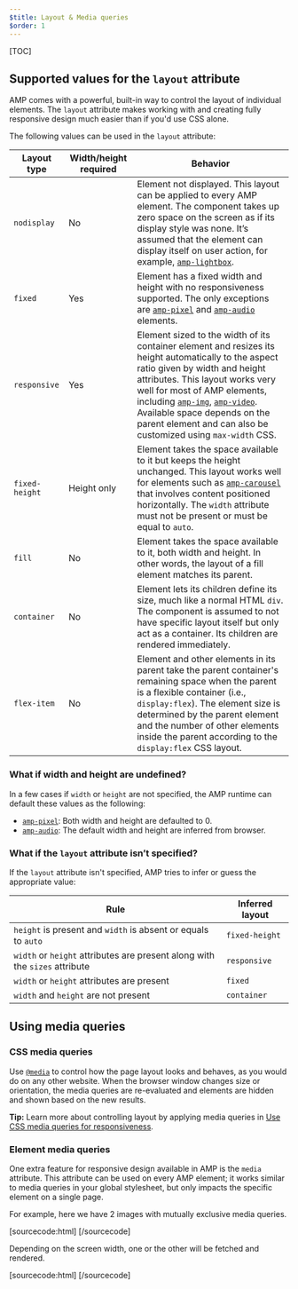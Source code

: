 ```yaml
---
$title: Layout & Media queries
$order: 1
---
```

[TOC]

## Supported values for  the `layout` attribute

AMP comes with a powerful, built-in way to control the layout of individual elements. The `layout` attribute makes working with and creating fully responsive design much easier than if you'd use CSS alone.

The following values can be used in the `layout` attribute:

<table>
  <thead>
    <tr>
      <th data-th="Layout type" class="col-twenty">Layout type</th>
      <th data-th="Width/height required" class="col-twenty">Width/height required</th>
      <th data-th="Behavior">Behavior</th>
    </tr>
  </thead>
  <tbody>
    <tr>
      <td data-th="Layout type" class="col-twenty"><code>nodisplay</code></td>
      <td data-th="Description" class="col-twenty">No</td>
      <td data-th="Behavior">Element not displayed. This layout can be applied to every AMP element. The component takes up zero space on the screen as if its display style was none. It’s assumed that the element can display itself on user action, for example, <a href="/docs/reference/extended/amp-lightbox.html"><code>amp-lightbox</code></a>.</td>
    </tr>
    <tr>
      <td data-th="Layout type" class="col-twenty"><code>fixed</code></td>
      <td data-th="Description" class="col-twenty">Yes</td>
      <td data-th="Behavior">Element has a fixed width and height with no responsiveness supported. The only exceptions are <a href="/docs/reference/amp-pixel.html"><code>amp-pixel</code></a> and <a href="/docs/reference/extended/amp-audio.html"><code>amp-audio</code></a> elements.</td>
    </tr>
    <tr>
      <td data-th="Layout type" class="col-twenty"><code>responsive</code></td>
      <td data-th="Description" class="col-twenty">Yes</td>
      <td data-th="Behavior">Element sized to the width of its container element and resizes its height automatically to the aspect ratio given by width and height attributes. This layout works very well for most of AMP elements, including <a href="/docs/reference/amp-img.html"><code>amp-img</code></a>, <a href="/docs/reference/amp-video.html"><code>amp-video</code></a>. Available space depends on the parent element and can also be customized using <code>max-width</code> CSS.</td>
    </tr>
    <tr>
      <td data-th="Layout type" class="col-twenty"><code>fixed-height</code></td>
      <td data-th="Description" class="col-twenty">Height only</td>
      <td data-th="Behavior">Element takes the space available to it but keeps the height unchanged. This layout works well for elements such as <a href="/docs/reference/extended/amp-carousel.html"><code>amp-carousel</code></a> that involves content positioned horizontally. The <code>width</code> attribute must not be present or must be equal to <code>auto</code>.</td>
    </tr>
    <tr>
      <td data-th="Layout type" class="col-twenty"><code>fill</code></td>
      <td data-th="Description" class="col-twenty">No</td>
      <td data-th="Behavior">Element takes the space available to it, both width and height. In other words, the layout of a fill element matches its parent.</td>
    </tr>
    <tr>
      <td data-th="Layout type" class="col-twenty"><code>container</code></td>
      <td data-th="Description" class="col-twenty">No</td>
      <td data-th="Behavior">Element lets its children define its size, much like a normal HTML <code>div</code>. The component is assumed to not have specific layout itself but only act as a container. Its children are rendered immediately.</td>
    </tr>
    <tr>
      <td data-th="Layout type" class="col-twenty"><code>flex-item</code></td>
      <td data-th="Description" class="col-twenty">No</td>
      <td data-th="Behavior">Element and other elements in its parent take the parent container's remaining space when the parent is a flexible container (i.e., <code>display:flex</code>). The element size is determined by the parent element and the number of other elements inside the parent according to the <code>display:flex</code> CSS layout.</td>
    </tr>
  </tbody>
</table>

### What if width and height are undefined?

In a few cases if `width` or `height` are not specified,
the AMP runtime can default these values as the following:

* [`amp-pixel`](/docs/reference/amp-pixel.html): Both width and height are defaulted to 0.
* [`amp-audio`](/docs/reference/extended/amp-audio.html): The default width and height are inferred from browser.

### What if the <code>layout</code> attribute isn’t specified?

If the <code>layout</code> attribute isn't specified, AMP tries to infer or guess
the appropriate value:

<table>
  <thead>
    <tr>
      <th data-th="Rule">Rule</th>
      <th data-th="Inferred layout" class="col-thirty">Inferred layout</th>
    </tr>
  </thead>
  <tbody>
    <tr>
      <td data-th="Rule"><code>height</code> is present and <code>width</code> is absent or equals to <code>auto</code></td>
      <td data-th="Inferred layout"><code>fixed-height</code></td>
    </tr>
    <tr>
      <td data-th="Rule"><code>width</code> or <code>height</code> attributes are present along with the <code>sizes</code> attribute</td>
      <td data-th="Inferred layout"><code>responsive</code></td>
    </tr>
    <tr>
      <td data-th="Rule"><code>width</code> or <code>height</code> attributes are present</td>
      <td data-th="Inferred layout"><code>fixed</code></td>
    </tr>
    <tr>
      <td data-th="Rule"><code>width</code> and <code>height</code> are not present</td>
      <td data-th="Inferred layout"><code>container</code></td>
    </tr>
  </tbody>
</table>

## Using media queries

### CSS media queries

Use [`@media`](https://developer.mozilla.org/en-US/docs/Web/CSS/@media)
to control how the page layout looks and behaves, as you would do on any other website.
When the browser window changes size or orientation,
the media queries are re-evaluated and elements are hidden and shown
based on the new results.

<aside class="success">
  <strong>Tip:</strong>
  <span>Learn more about controlling layout by applying media queries in
<a href="https://developers.google.com/web/fundamentals/design-and-ui/responsive/fundamentals/use-media-queries?hl=en">Use CSS media queries for responsiveness</a>.</span>
</aside>

### Element media queries

One extra feature for responsive design available in AMP is the `media` attribute.
This attribute can be used on every AMP element;
it works similar to media queries in your global stylesheet,
but only impacts the specific element on a single page.

For example, here we have 2 images with mutually exclusive media queries.

[sourcecode:html]
<amp-img
    media="(min-width: 650px)"
    src="wide.jpg"
    width=466
    height=355
    layout="responsive">
</amp-img>
[/sourcecode]

Depending on the screen width, one or the other will be fetched and rendered.

[sourcecode:html]
<amp-img
    media="(max-width: 649px)"
    src="narrow.jpg"
    width=527
    height=193
    layout="responsive">
</amp-img>
[/sourcecode]
